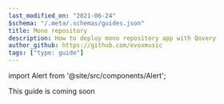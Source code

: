 ```yaml
---
last_modified_on: "2021-06-24"
$schema: "/.meta/.schemas/guides.json"
title: Mono repository
description: How to deploy mono repository app with Qovery
author_github: https://github.com/evoxmusic
tags: ["type: guide"]
---
```


import Alert from '@site/src/components/Alert';

<Alert type="warning">

This guide is coming soon

</Alert>



